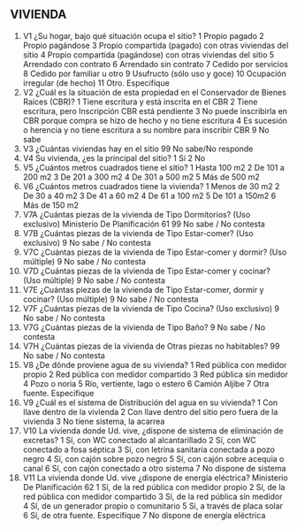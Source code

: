 ## VIVIENDA
1. V1 ¿Su hogar, bajo qué situación ocupa el sitio?
1 Propio pagado
2 Propio pagándose
3 Propio compartida (pagado) con otras viviendas del sitio
4 Propio compartida (pagándose) con otras viviendas del sitio
5 Arrendado con contrato
6 Arrendado sin contrato
7 Cedido por servicios
8 Cedido por familiar u otro
9 Usufructo (sólo uso y goce)
10 Ocupación irregular (de hecho)
11 Otro. Especifique
2. V2 ¿Cuál es la situación de esta propiedad en el Conservador de Bienes Raíces (CBR)?
1 Tiene escritura y está inscrita en el CBR
2 Tiene escritura, pero Inscripción CBR está pendiente
3 No puede inscribirla en CBR porque compra se hizo de hecho y no tiene escritura
4 Es sucesión o herencia y no tiene escritura a su nombre para inscribir CBR
9 No sabe
3. V3 ¿Cuántas viviendas hay en el sitio
99 No sabe/No responde
4. V4 Su vivienda, ¿es la principal del sitio?
1 Sí
2 No
5. V5 ¿Cuántos metros cuadrados tiene el sitio?
1 Hasta 100 m2
2 De 101 a 200 m2
3 De 201 a 300 m2
4 De 301 a 500 m2
5 Más de 500 m2
6. V6 ¿Cuántos metros cuadrados tiene la vivienda?
1 Menos de 30 m2
2 De 30 a 40 m2
3 De 41 a 60 m2
4 De 61 a 100 m2
5 De 101 a 150m2
6 Más de 150 m2
7. V7A ¿Cuántas piezas de la vivienda de Tipo Dormitorios? (Uso exclusivo)
Ministerio De Planificación 61
99 No sabe / No contesta
8. V7B ¿Cuántas piezas de la vivienda de Tipo Estar-comer? (Uso exclusivo)
9 No sabe / No contesta
9. V7C ¿Cuántas piezas de la vivienda de Tipo Estar-comer y dormir? (Uso múltiple)
9 No sabe / No contesta
10. V7D ¿Cuántas piezas de la vivienda de Tipo Estar-comer y cocinar? (Uso múltiple)
9 No sabe / No contesta
11. V7E ¿Cuántas piezas de la vivienda de Tipo Estar-comer, dormir y cocinar? (Uso múltiple)
9 No sabe / No contesta
12. V7F ¿Cuántas piezas de la vivienda de Tipo Cocina? (Uso exclusivo)
9 No sabe / No contesta
13. V7G ¿Cuántas piezas de la vivienda de Tipo Baño?
9 No sabe / No contesta
14. V7H ¿Cuántas piezas de la vivienda de Otras piezas no habitables?
99 No sabe / No contesta
15. V8 ¿De dónde proviene agua de su vivienda?
1 Red pública con medidor propio
2 Red pública con medidor compartido
3 Red pública sin medidor
4 Pozo o noria
5 Río, vertiente, lago o estero
6 Camión Aljibe
7 Otra fuente. Especifique
16. V9 ¿Cuál es el sistema de Distribución del agua en su vivienda?
1 Con llave dentro de la vivienda
2 Con llave dentro del sitio pero fuera de la vivienda
3 No tiene sistema, la acarrea
17. V10 La vivienda donde Ud. vive, ¿dispone de sistema de eliminación de excretas?
1 Sí, con WC conectado al alcantarillado
2 Sí, con WC conectado a fosa séptica
3 Sí, con letrina sanitaria conectada a pozo negro
4 Sí, con cajón sobre pozo negro
5 Sí, con cajón sobre acequia o canal
6 Sí, con cajón conectado a otro sistema
7 No dispone de sistema
18. V11 La vivienda donde Ud. vive ¿dispone de energía eléctrica?
Ministerio De Planificación 62
1 Sí, de la red pública con medidor propio
2 Sí, de la red pública con medidor compartido
3 Sí, de la red pública sin medidor
4 Sí, de un generador propio o comunitario
5 Si, a través de placa solar
6 Sí, de otra fuente. Especifique
7 No dispone de energía eléctrica
